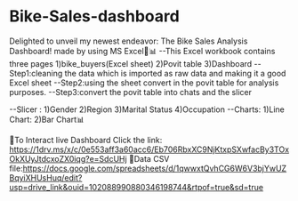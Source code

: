# Bike-Sales-dashboard
Delighted to unveil my newest endeavor: The Bike Sales Analysis Dashboard! made by using MS Excel🚀📊
--This Excel workbook contains three pages 1)bike_buyers(Excel sheet) 2)Povit table
3)Dashboard
--Step1:cleaning the data which is imported as raw data and making it a good Excel sheet
--Step2:using the sheet convert in the povit table for analysis purposes.
--Step3:convert the povit table into chats and the slicer

--Slicer :
1)Gender
2)Region
3)Marital Status
4)Occupation
--Charts:
1)Line Chart:
2)Bar Chart📊

📌To Interact live Dashboard Click the link: https://1drv.ms/x/c/0e553aff3a60acc6/Eb706RbxXC9NjKtxpSXwfacBy3TOxOkXUyJtdcxoZX0iqg?e=SdcUHj
📌Data CSV file:https://docs.google.com/spreadsheets/d/1qwwxtQvhCG6W6V3bjYwUZBqyiXHUsHuq/edit?usp=drive_link&ouid=102088990880346198744&rtpof=true&sd=true
